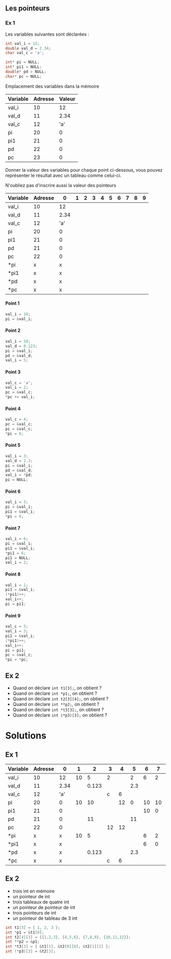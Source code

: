 ## Les pointeurs

### Ex 1

Les variables suivantes sont déclarées :

```C
int val_i = 12;
double val_d = 2.34;
char val_c = 'a';

int* pi = NULL;
int* pi1 = NULL;
double* pd = NULL;
char* pc = NULL;
```
Emplacement des variables dans la mémoire

Variable | Adresse | Valeur
---|---|---
val_i | 10 | 12
val_d | 11 | 2.34
val_c | 12 | 'a'
pi | 20 | 0
pi1 | 21 |0
pd | 22 | 0
pc | 23 | 0

Donner la valeur des variables pour chaque point ci-dessous, vous pouvez
représenter le résultat avec un tableau comme celui-ci.

N'oubliez pas d'inscrire aussi la valeur des pointeurs

Variable | Adresse | 0 | 1 | 2 | 3 | 4 | 5 | 6 | 7 | 8 | 9
---|---|---|---|---|---|---|---|---|---|---|---
val_i | 10 | 12 
val_d | 11 | 2.34
val_c | 12 | 'a'
pi | 20 | 0
pi1 | 21 | 0
pd | 21 | 0
pc | 22 | 0
*pi | x | x
*pi1 | x | x
*pd | x | x
*pc | x | x

#### Point 1
```C
val_i = 10;
pi = &val_i;
```

#### Point 2
```C
val_i = 10;
val_d = 0.123;
pi = &val_i;
pd = &val_d;
val_i = 5;
```

#### Point 3
```C
val_c = 'a';
val_i = 2;
pc = &val_c;
*pc += val_i;
```

#### Point 4
```C
val_c = 4;
pc = &val_c;
pi = &val_c;
*pi = 6;
```

#### Point 5
```C
val_i = 3;
val_d = 2.3;
pi = &val_i;
pd = &val_d;
val_i = *pd;
pi = NULL;
```

#### Point 6
```C
val_i = 3;
pi = &val_i;
pi1 = &val_i;
*pi = 6;
```

#### Point 7
```C
val_i = 6;
pi = &val_i;
pi1 = &val_i;
*pi1 = 6;
pi1 = NULL;
val_i = 2;
```

#### Point 8
```C
val_i = 1;
pi1 = &val_i;
(*pi1)++;
val_i++;
pi = pi1;
```

#### Point 9
```C
val_c = 5;
val_i = 3;
pi1 = &val_i;
(*pi1)++;
val_i++;
pi = pi1;
pc = &val_c;
*pi = *pc;
```

## Ex 2
- Quand on déclare `int t1[3];`, on obtient ?
- Quand on déclare `int *p1;`, on obtient ?
- Quand on déclare `int t2[3][4];`, on obtient ?
- Quand on déclare `int **p2;`, on obtient ?
- Quand on déclare `int *t3[3];`, on obtient ?
- Quand on déclare `int (*p3)[3];` on obtient ?


# Solutions

## Ex 1
Variable | Adresse | 0 | 1 | 2 | 3 | 4 | 5 | 6 | 7 | 8 | 9
---|---|---|---|---|---|---|---|---|---|---|---
val_i | 10 | 12 | 10 | 5 | 2 | | 2 | 6 | 2 | 3 | 5
val_d | 11 | 2.34 | | 0.123 | | | 2.3  
val_c | 12 | 'a' | | | c | 6 | | | | | 5
pi | 20 | 0 | 10 | 10 | | 12 | 0 | 10 | 10 | 10 | 10
pi1 | 21 | 0 | | | | | | 10 | 0 | 10 | 10
pd | 21 | 0 | | 11 | | | 11
pc | 22 | 0 | | | 12 | 12 | | | | | 12
*pi | x | x | 10 | 5 | | | | 6 | 2 | 3 | 5
*pi1 | x | x | | | | | | 6 | 0 | 3 | 5
*pd | x | x | | 0.123 | | | 2.3
*pc | x | x | | | c | 6 | | | | | 5

## Ex 2
- trois int en mémoire
- un pointeur de int
- trois tableaux de quatre int
- un pointeur de pointeur de int
- trois pointeurs de int
- un pointeur de tableau de 3 int

```C
int t1[3] = { 1, 2, 3 };
int *p1 = &t1[0];
int t2[4][3] = {{1,2,3}, {4,5,6}, {7,8,9}, {10,11,12}};
int **p2 = &p1;
int *t3[3] = { &t1[1], &t2[0][0], &t2[1][2] };
int (*p3)[3] = &t2[3];
```
